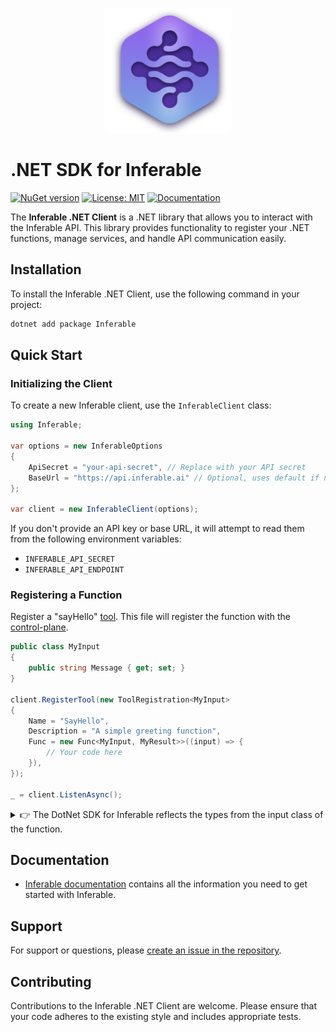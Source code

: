 <p align="center">
  <img src="../assets/logo.png" alt="Inferable Logo" width="200" />
</p>

# .NET SDK for Inferable

[![NuGet version](https://img.shields.io/nuget/v/Inferable.svg)](https://www.nuget.org/packages/Inferable/)
[![License: MIT](https://img.shields.io/badge/License-MIT-yellow.svg)](https://opensource.org/licenses/MIT)
[![Documentation](https://img.shields.io/badge/docs-inferable.ai-brightgreen)](https://docs.inferable.ai/)

The **Inferable .NET Client** is a .NET library that allows you to interact with
the Inferable API. This library provides functionality to register your .NET
functions, manage services, and handle API communication easily.

## Installation

To install the Inferable .NET Client, use the following command in your project:

```bash
dotnet add package Inferable
```

## Quick Start

### Initializing the Client

To create a new Inferable client, use the `InferableClient` class:

```cs
using Inferable;

var options = new InferableOptions
{
    ApiSecret = "your-api-secret", // Replace with your API secret
    BaseUrl = "https://api.inferable.ai" // Optional, uses default if not provided
};

var client = new InferableClient(options);
```

If you don't provide an API key or base URL, it will attempt to read them from
the following environment variables:

- `INFERABLE_API_SECRET`
- `INFERABLE_API_ENDPOINT`

### Registering a Function

Register a "sayHello" [tool](https://docs.inferable.ai/pages/tools). This file
will register the function with the
[control-plane](https://docs.inferable.ai/pages/control-plane).

```cs
public class MyInput
{
    public string Message { get; set; }
}

client.RegisterTool(new ToolRegistration<MyInput>
{
    Name = "SayHello",
    Description = "A simple greeting function",
    Func = new Func<MyInput, MyResult>>((input) => {
        // Your code here
    }),
});

_ = client.ListenAsync();
```

<details>

<summary>👉 The DotNet SDK for Inferable reflects the types from the input class of the function.</summary>

Unlike the [NodeJs SDK](https://github.com/inferablehq/inferable/sdk-node), the
Dotnet SDK for Inferable reflects the types from the input struct of the
function. It uses the [NJsonSchema](https://github.com/RicoSuter/NJsonSchema)
under the hood to generate JSON schemas from C# types through reflection.

If the input class defines
[System.Text.Json.Serialization](https://learn.microsoft.com/en-us/dotnet/api/system.text.json.serialization)
attributes, the SDK will use those in the generated schema. This allows for
fine-grained control over the schema generation.

Here's an example to illustrate this:

```cs
public struct UserInput
{
  [JsonPropertyName("id")]
  public string Id { get; set; }
  [JsonPropertyName("Name")]
  public string Name { get; set; }
  [
    JsonPropertyName("email"),
    JsonIgnore(Condition = JsonIgnoreCondition.WhenWritingNull)
  ]
  public string Email { get; set; }
}

client.RegisterTool(new ToolRegistration<MyInput>
{
    Name = "SayHello",
    Description = "A simple greeting function",
    Func = new Func<UserInput, MyResult>>((input) => {
        // Your code here
    }),
});
```

In this example, the UserInput class uses
[System.Text.Json.Serialization](https://learn.microsoft.com/en-us/dotnet/api/system.text.json.serialization)
attributes to define additional properties for the schema:

- The email field is ignored when writing null.

</details>

## Documentation

- [Inferable documentation](https://docs.inferable.ai/) contains all the
  information you need to get started with Inferable.

## Support

For support or questions, please
[create an issue in the repository](https://github.com/inferablehq/inferable/issues).

## Contributing

Contributions to the Inferable .NET Client are welcome. Please ensure that your
code adheres to the existing style and includes appropriate tests.
